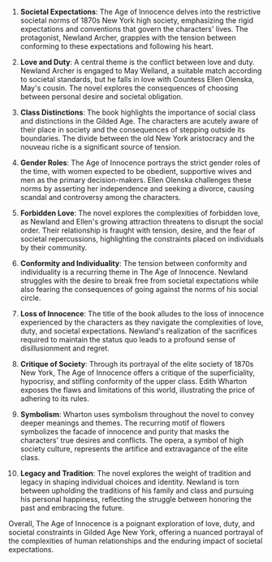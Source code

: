 1. **Societal Expectations**: The Age of Innocence delves into the restrictive societal norms of 1870s New York high society, emphasizing the rigid expectations and conventions that govern the characters' lives. The protagonist, Newland Archer, grapples with the tension between conforming to these expectations and following his heart.

2. **Love and Duty**: A central theme is the conflict between love and duty. Newland Archer is engaged to May Welland, a suitable match according to societal standards, but he falls in love with Countess Ellen Olenska, May's cousin. The novel explores the consequences of choosing between personal desire and societal obligation.

3. **Class Distinctions**: The book highlights the importance of social class and distinctions in the Gilded Age. The characters are acutely aware of their place in society and the consequences of stepping outside its boundaries. The divide between the old New York aristocracy and the nouveau riche is a significant source of tension.

4. **Gender Roles**: The Age of Innocence portrays the strict gender roles of the time, with women expected to be obedient, supportive wives and men as the primary decision-makers. Ellen Olenska challenges these norms by asserting her independence and seeking a divorce, causing scandal and controversy among the characters.

5. **Forbidden Love**: The novel explores the complexities of forbidden love, as Newland and Ellen's growing attraction threatens to disrupt the social order. Their relationship is fraught with tension, desire, and the fear of societal repercussions, highlighting the constraints placed on individuals by their community.

6. **Conformity and Individuality**: The tension between conformity and individuality is a recurring theme in The Age of Innocence. Newland struggles with the desire to break free from societal expectations while also fearing the consequences of going against the norms of his social circle.

7. **Loss of Innocence**: The title of the book alludes to the loss of innocence experienced by the characters as they navigate the complexities of love, duty, and societal expectations. Newland's realization of the sacrifices required to maintain the status quo leads to a profound sense of disillusionment and regret.

8. **Critique of Society**: Through its portrayal of the elite society of 1870s New York, The Age of Innocence offers a critique of the superficiality, hypocrisy, and stifling conformity of the upper class. Edith Wharton exposes the flaws and limitations of this world, illustrating the price of adhering to its rules.

9. **Symbolism**: Wharton uses symbolism throughout the novel to convey deeper meanings and themes. The recurring motif of flowers symbolizes the facade of innocence and purity that masks the characters' true desires and conflicts. The opera, a symbol of high society culture, represents the artifice and extravagance of the elite class.

10. **Legacy and Tradition**: The novel explores the weight of tradition and legacy in shaping individual choices and identity. Newland is torn between upholding the traditions of his family and class and pursuing his personal happiness, reflecting the struggle between honoring the past and embracing the future.

Overall, The Age of Innocence is a poignant exploration of love, duty, and societal constraints in Gilded Age New York, offering a nuanced portrayal of the complexities of human relationships and the enduring impact of societal expectations.